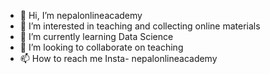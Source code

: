 - 👋 Hi, I’m nepalonlineacademy
- 👀 I’m interested in teaching and collecting online materials
- 🌱 I’m currently learning Data Science
- 💞️ I’m looking to collaborate on teaching
- 📫 How to reach me  Insta- nepalonlineacademy

<!---
nepalonlineacademy/nepalonlineacademy is a ✨ special ✨ repository because its `README.md` (this file) appears on your GitHub profile.
You can click the Preview link to take a look at your changes.
--->
